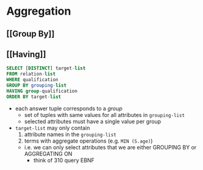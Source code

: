 # Aggregation
## [[Group By]]
## [[Having]]

```sql
SELECT [DISTINCT] target-list
FROM relation-list
WHERE qualification
GROUP BY grouping-list
HAVING group-qualification
ORDER BY target-list
```
- each answer tuple corresponds to a *group*
	- set of tuples with same values for all attributes in `grouping-list`
	- selected attributes must have a single value per group
- `target-list` may only contain
	1. attribute names in the `grouping-list`
	2. terms with aggregate operations (e.g. `MIN (S.age)`)
	- i.e. we can only select attributes that we are either GROUPING BY or AGGREGATING ON
		- think of 310 query EBNF